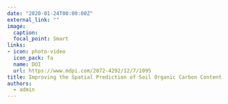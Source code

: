 ```yaml
---
date: "2020-01-24T00:00:00Z"
external_link: ""
image:
  caption: 
  focal_point: Smart
links:
- icon: photo-video
  icon_pack: fa
  name: DOI
  url: https://www.mdpi.com/2072-4292/12/7/1095
title: Improving the Spatial Prediction of Soil Organic Carbon Content in Two Contrasting Climatic Regions by Stacking Machine Learning Models and Rescanning Covariate Space
authors: 
  - admin
---
```

